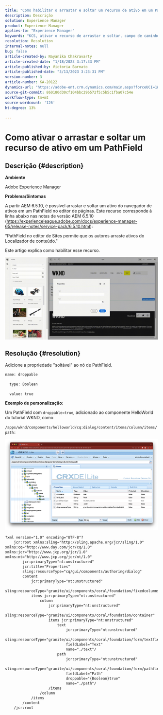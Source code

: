 ```yaml
---
title: "Como habilitar o arrastar e soltar um recurso de ativo em um PathField"
description: Descrição
solution: Experience Manager
product: Experience Manager
applies-to: "Experience Manager"
keywords: "KCS, ativar o recurso de arrastar e soltar, campo de caminho, AEM, editor de página"
resolution: Resolution
internal-notes: null
bug: false
article-created-by: Nayanika Chakravarty
article-created-date: "1/18/2023 3:17:33 PM"
article-published-by: Victoria Barnato
article-published-date: "3/13/2023 3:23:31 PM"
version-number: 3
article-number: KA-20122
dynamics-url: "https://adobe-ent.crm.dynamics.com/main.aspx?forceUCI=1&pagetype=entityrecord&etn=knowledgearticle&id=ac3fab38-4397-ed11-aad1-6045bd006b4b"
source-git-commit: 860180d30cf104bbc296572f5c5b5c1fba07c54e
workflow-type: tm+mt
source-wordcount: '126'
ht-degree: 13%

---
```


# Como ativar o arrastar e soltar um recurso de ativo em um PathField

## Descrição {#description}


<b>Ambiente</b>

Adobe Experience Manager

<b>Problema/Sintomas</b>

A partir AEM 6.5.10, é possível arrastar e soltar um ativo do navegador de ativos em um PathField no editor de páginas. Este recurso corresponde à linha abaixo nas notas de versão AEM 6.5.10 (https://experienceleague.adobe.com/docs/experience-manager-65/release-notes/service-pack/6.5.10.html):

&quot;PathField no editor de Sites permite que os autores arraste ativos do Localizador de conteúdo.&quot;

Este artigo explica como habilitar esse recurso.

![](assets/___b33fab38-4397-ed11-aad1-6045bd006b4b___.gif)


## Resolução {#resolution}


Adicione a propriedade &quot;soltável&quot; ao nó de PathField.


```
name: droppable

  type: Boolean

  value: true
```


<b>Exemplo de personalização:</b>

Um PathField com `droppable=true`, adicionado ao componente HelloWorld do tutorial WKND, como

`/apps/wknd/components/helloworld/cq:dialog/content/items/column/items/path:`

![](assets/6106400f-2b07-ed11-82e4-00224808e483.png)


```
?xml version="1.0" encoding="UTF-8"?
    jcr:root xmlns:sling="http://sling.apache.org/jcr/sling/1.0" xmlns:cq="http://www.day.com/jcr/cq/1.0" xmlns:jcr="http://www.jcp.org/jcr/1.0" xmlns:nt="http://www.jcp.org/jcr/nt/1.0"
        jcr:primaryType="nt:unstructured"
        jcr:title="Properties"
        sling:resourceType="cq/gui/components/authoring/dialog"
        content
            jcr:primaryType="nt:unstructured"
            sling:resourceType="granite/ui/components/coral/foundation/fixedcolumns"
            items jcr:primaryType="nt:unstructured"
                column
                    jcr:primaryType="nt:unstructured"
                    sling:resourceType="granite/ui/components/coral/foundation/container"
                    items jcr:primaryType="nt:unstructured"
                        text
                            jcr:primaryType="nt:unstructured"
                            sling:resourceType="granite/ui/components/coral/foundation/form/textfield"
                            fieldLabel="Text"
                            name="./text"/
                        path
                            jcr:primaryType="nt:unstructured"
                            sling:resourceType="granite/ui/components/coral/foundation/form/pathfield"
                            fieldLabel="Path"
                            droppable="{Boolean}true"
                            name="./path"/
                    /items
                /column
            /items
        /content
    /jcr:root
```
